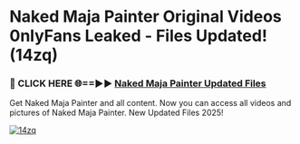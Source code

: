 # Naked Maja Painter Original Videos 0nlyFans Leaked - Files Updated! (14zq)

<h3>🔴 CLICK HERE 🌐==►► <a href="https://tinyurl.com/up5wt9bj" rel="nofollow">Naked Maja Painter Updated Files</a></h3>

Get Naked Maja Painter and all content. Now you can access all videos and pictures of Naked Maja Painter. New Updated Files 2025!

[![14zq](https://i.imgur.com/ABiUzMV.gif)](https://tinyurl.com/up5wt9bj)
